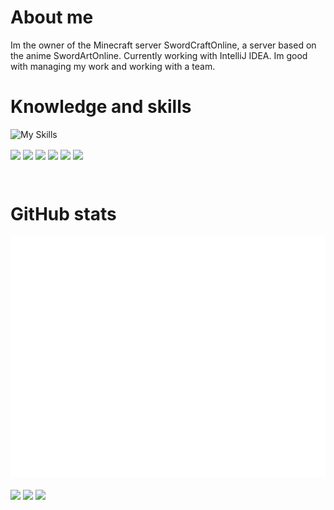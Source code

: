 
# About me
Im the owner of the Minecraft server SwordCraftOnline, a server based on the anime SwordArtOnline. Currently working with IntelliJ IDEA. Im good with managing my work and working with a team.

<p align="center">

# Knowledge and skills
  
![My Skills](https://skills.thijs.gg/icons?i=java,html,css,mysql,js,py&theme=dark)
  

  <img align="center" src="https://img.shields.io/badge/Java-Good-green" /> <img align="center" src="https://img.shields.io/badge/HTML-Good-green" /> <img align="center" src="https://img.shields.io/badge/CSS-Good-green" /> <img align="center" src="https://img.shields.io/badge/MySQL-Good-green" /> <img align="center" src="https://img.shields.io/badge/JavaScript-Basics-yellow" /> <img align="center" src="https://img.shields.io/badge/Python-Basics-yellow" />
  
  <br>
  
# GitHub stats
  
![Metrics](/github-metrics.svg)
  
<img align="center" src="https://github-readme-stats.vercel.app/api?username=NurHenry&show_icons=true&theme=onedark" />
<img align="center" src="https://github-readme-stats.vercel.app/api/pin/?username=NurHenry&repo=Webseite&theme=onedark" />
<img align="center" src="https://github-readme-stats.vercel.app/api/top-langs/?username=NurHenry&theme=onedark" />
  

<!-- <p><img  src="https://github-readme-stats.vercel.app/api/top-langs?username=nurhenry&theme=jolly&show_icons=true&locale=en&layout=compact" alt="nurhenry" /></p><br /> -->
<!-- <p><img align="center" src="https://github-readme-streak-stats.herokuapp.com/?user=nurhenry&" alt="nurhenry" /></p> -->
